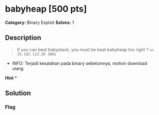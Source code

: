 # babyheap [500 pts]

**Category:** Binary Exploit
**Solves:** 1

## Description
>if you can beat babystack, you must be beat babyheap too right ?
`nc 35.192.113.20 3001`

- INFO: Terjadi kesalahan pada binary sebelumnya, mohon download ulang

**Hint**
* 

## Solution

### Flag

